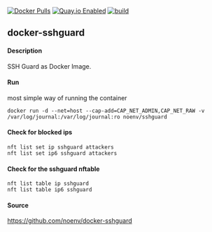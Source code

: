 [![Docker Pulls](https://badgen.net/docker/pulls/noenv/sshguard)](https://hub.docker.com/r/noenv/sshguard)
[![Quay.io Enabled](https://badgen.net/badge/quay%20pulls/enabled/green)](https://quay.io/repository/noenv/sshguard)
[![build](https://github.com/NoEnv/docker-sshguard/actions/workflows/build.yml/badge.svg)](https://github.com/NoEnv/docker-sshguard/actions/workflows/build.yml)

## docker-sshguard

#### Description

SSH Guard as Docker Image.

#### Run

most simple way of running the container

    docker run -d --net=host --cap-add=CAP_NET_ADMIN,CAP_NET_RAW -v /var/log/journal:/var/log/journal:ro noenv/sshguard

#### Check for blocked ips

    nft list set ip sshguard attackers
    nft list set ip6 sshguard attackers

#### Check for the sshguard nftable

    nft list table ip sshguard
    nft list table ip6 sshguard

#### Source

https://github.com/noenv/docker-sshguard
